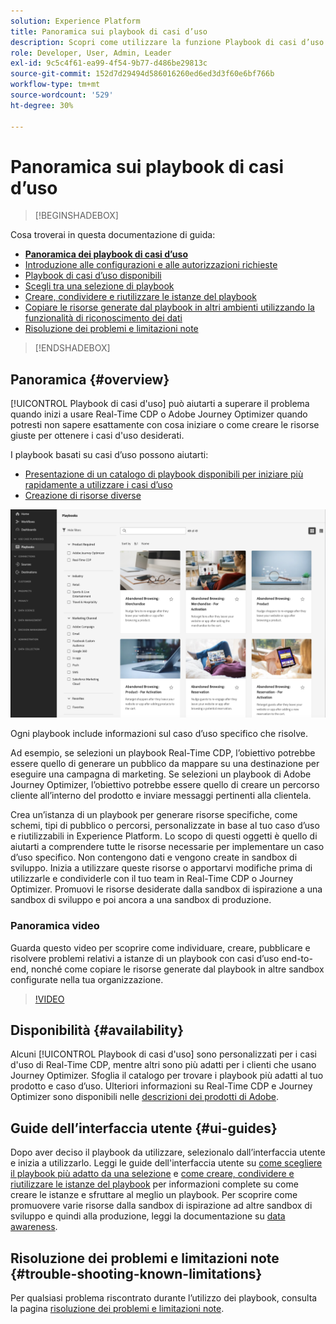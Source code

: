 ```yaml
---
solution: Experience Platform
title: Panoramica sui playbook di casi d’uso
description: Scopri come utilizzare la funzione Playbook di casi d’uso in Experience Platform per iniziare a utilizzare vari casi d’uso di marketing
role: Developer, User, Admin, Leader
exl-id: 9c5c4f61-ea99-4f54-9b77-d486be29813c
source-git-commit: 152d7d29494d586016260ed6ed3d3f60e6bf766b
workflow-type: tm+mt
source-wordcount: '529'
ht-degree: 30%

---
```


# Panoramica sui playbook di casi d’uso

>[!BEGINSHADEBOX]

Cosa troverai in questa documentazione di guida:

* **[Panoramica dei playbook di casi d’uso](#overview)**
* [Introduzione alle configurazioni e alle autorizzazioni richieste](/help/use-case-playbooks/playbooks/get-started.md)
* [Playbook di casi d’uso disponibili](/help/use-case-playbooks/playbooks/playbooks-list.md)
* [Scegli tra una selezione di playbook](/help/use-case-playbooks/playbooks/choose.md)
* [Creare, condividere e riutilizzare le istanze del playbook](/help/use-case-playbooks/playbooks/create-share-reuse.md)
* [Copiare le risorse generate dal playbook in altri ambienti utilizzando la funzionalità di riconoscimento dei dati](/help/use-case-playbooks/playbooks/data-awareness.md)
* [Risoluzione dei problemi e limitazioni note](troubleshooting.md)

>[!ENDSHADEBOX]

## Panoramica {#overview}

[!UICONTROL Playbook di casi d&#39;uso] può aiutarti a superare il problema quando inizi a usare Real-Time CDP o Adobe Journey Optimizer quando potresti non sapere esattamente con cosa iniziare o come creare le risorse giuste per ottenere i casi d&#39;uso desiderati.

I playbook basati su casi d’uso possono aiutarti:

* [Presentazione di un catalogo di playbook disponibili per iniziare più rapidamente a utilizzare i casi d’uso](../playbooks/playbooks-list.md)
* [Creazione di risorse diverse](../playbooks/create-share-reuse.md)

![Vista di tutti i playbook](/help/use-case-playbooks/assets/playbooks/overview/playbooks-landing-page.png)

Ogni playbook include informazioni sul caso d’uso specifico che risolve.

Ad esempio, se selezioni un playbook Real-Time CDP, l’obiettivo potrebbe essere quello di generare un pubblico da mappare su una destinazione per eseguire una campagna di marketing. Se selezioni un playbook di Adobe Journey Optimizer, l’obiettivo potrebbe essere quello di creare un percorso cliente all’interno del prodotto e inviare messaggi pertinenti alla clientela.

Crea un’istanza di un playbook per generare risorse specifiche, come schemi, tipi di pubblico o percorsi, personalizzate in base al tuo caso d’uso e riutilizzabili in Experience Platform. Lo scopo di questi oggetti è quello di aiutarti a comprendere tutte le risorse necessarie per implementare un caso d’uso specifico. Non contengono dati e vengono create in sandbox di sviluppo. Inizia a utilizzare queste risorse o apportarvi modifiche prima di utilizzarle e condividerle con il tuo team in Real-Time CDP o Journey Optimizer. Promuovi le risorse desiderate dalla sandbox di ispirazione a una sandbox di sviluppo e poi ancora a una sandbox di produzione.

### Panoramica video

Guarda questo video per scoprire come individuare, creare, pubblicare e risolvere problemi relativi a istanze di un playbook con casi d’uso end-to-end, nonché come copiare le risorse generate dal playbook in altre sandbox configurate nella tua organizzazione.

>[!VIDEO](https://video.tv.adobe.com/v/3427058/?learn=on)

## Disponibilità {#availability}

Alcuni [!UICONTROL Playbook di casi d&#39;uso] sono personalizzati per i casi d&#39;uso di Real-Time CDP, mentre altri sono più adatti per i clienti che usano Journey Optimizer. Sfoglia il catalogo per trovare i playbook più adatti al tuo prodotto e caso d’uso. Ulteriori informazioni su Real-Time CDP e Journey Optimizer sono disponibili nelle [descrizioni dei prodotti di Adobe](https://helpx.adobe.com/it/legal/product-descriptions.html).

## Guide dell’interfaccia utente {#ui-guides}

Dopo aver deciso il playbook da utilizzare, selezionalo dall’interfaccia utente e inizia a utilizzarlo. Leggi le guide dell&#39;interfaccia utente su [come scegliere il playbook più adatto da una selezione](/help/use-case-playbooks/playbooks/choose.md) e [come creare, condividere e riutilizzare le istanze del playbook](/help/use-case-playbooks/playbooks/create-share-reuse.md) per informazioni complete su come creare le istanze e sfruttare al meglio un playbook. Per scoprire come promuovere varie risorse dalla sandbox di ispirazione ad altre sandbox di sviluppo e quindi alla produzione, leggi la documentazione su [data awareness](/help/use-case-playbooks/playbooks/data-awareness.md).

## Risoluzione dei problemi e limitazioni note {#trouble-shooting-known-limitations}

Per qualsiasi problema riscontrato durante l’utilizzo dei playbook, consulta la pagina [risoluzione dei problemi e limitazioni note](/help/use-case-playbooks/playbooks/troubleshooting.md).
